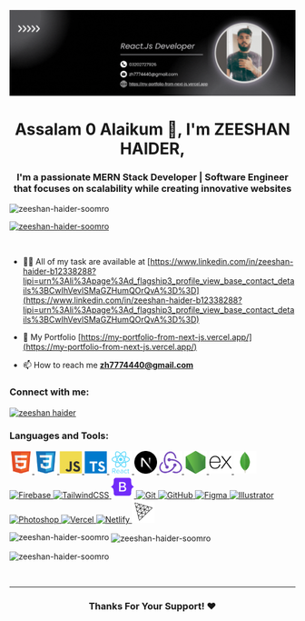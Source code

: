 ![logo](Purple-Abstract-Graphic-Design-LinkedIn-Article-Cover-Image.gif)
<h1 align="center">Assalam 0 Alaikum 🤍, I'm ZEESHAN HAIDER,</h1>
<h3 align="center">I'm a passionate MERN Stack Developer | Software Engineer that focuses on scalability while creating innovative websites</h3>

<p align="left"> <img src="https://komarev.com/ghpvc/?username=zeeshan-haider-soomro&label=Profile%20views&color=0e75b6&style=flat" alt="zeeshan-haider-soomro" /> </p>

<p align="left"> <a href="https://github.com/ryo-ma/github-profile-trophy"><img src="https://github-profile-trophy.vercel.app/?username=zeeshan-haider-soomro" alt="zeeshan-haider-soomro" /></a> </p>

<p align="left"> <a href="https://twitter.com/" target="blank"><img src="https://img.shields.io/twitter/follow/?logo=twitter&style=for-the-badge" alt="" /></a> </p>

- 👨‍💻 All of my task are available at [https://www.linkedin.com/in/zeeshan-haider-b12338288?lipi=urn%3Ali%3Apage%3Ad_flagship3_profile_view_base_contact_details%3BCwIhVevlSMaGZHumQOrQvA%3D%3D](https://www.linkedin.com/in/zeeshan-haider-b12338288?lipi=urn%3Ali%3Apage%3Ad_flagship3_profile_view_base_contact_details%3BCwIhVevlSMaGZHumQOrQvA%3D%3D)

- 📄 My Portfolio [https://my-portfolio-from-next-js.vercel.app/](https://my-portfolio-from-next-js.vercel.app/)

- 📫 How to reach me **zh7774440@gmail.com**

<h3 align="left">Connect with me:</h3>
<p align="left">
<a href="https://linkedin.com/in/zeeshan haider" target="blank"><img align="center" src="https://raw.githubusercontent.com/rahuldkjain/github-profile-readme-generator/master/src/images/icons/Social/linked-in-alt.svg" alt="zeeshan haider" height="30" width="40" /></a>
</p>

<h3 align="left">Languages and Tools:</h3>
<p align="left">
  <!-- HTML -->
  <a href="https://developer.mozilla.org/en-US/docs/Web/HTML" target="_blank" rel="noreferrer">
    <img src="https://raw.githubusercontent.com/devicons/devicon/master/icons/html5/html5-original.svg" alt="HTML" width="40" height="40"/>
  </a>
  <!-- CSS -->
  <a href="https://developer.mozilla.org/en-US/docs/Web/CSS" target="_blank" rel="noreferrer">
    <img src="https://raw.githubusercontent.com/devicons/devicon/master/icons/css3/css3-original.svg" alt="CSS" width="40" height="40"/>
  </a>
  <!-- JavaScript -->
  <a href="https://developer.mozilla.org/en-US/docs/Web/JavaScript" target="_blank" rel="noreferrer">
    <img src="https://raw.githubusercontent.com/devicons/devicon/master/icons/javascript/javascript-original.svg" alt="JavaScript" width="40" height="40"/>
  </a>
  <!-- TypeScript -->
  <a href="https://www.typescriptlang.org/" target="_blank" rel="noreferrer">
    <img src="https://raw.githubusercontent.com/devicons/devicon/master/icons/typescript/typescript-original.svg" alt="TypeScript" width="40" height="40"/>
  </a>
  <!-- React -->
  <a href="https://reactjs.org/" target="_blank" rel="noreferrer">
    <img src="https://raw.githubusercontent.com/devicons/devicon/master/icons/react/react-original-wordmark.svg" alt="React" width="40" height="40"/>
  </a>
  <!-- Next.js -->
  <a href="https://nextjs.org/" target="_blank" rel="noreferrer">
    <img src="https://raw.githubusercontent.com/devicons/devicon/master/icons/nextjs/nextjs-original.svg" alt="Next.js" width="40" height="40"/>
  </a>
  <!-- Redux -->
  <a href="https://redux.js.org/" target="_blank" rel="noreferrer">
    <img src="https://raw.githubusercontent.com/devicons/devicon/master/icons/redux/redux-original.svg" alt="Redux" width="40" height="40"/>
  </a>
  <!-- Node.js -->
  <a href="https://nodejs.org/" target="_blank" rel="noreferrer">
    <img src="https://raw.githubusercontent.com/devicons/devicon/master/icons/nodejs/nodejs-original.svg" alt="Node.js" width="40" height="40"/>
  </a>
  <!-- Express.js -->
  <a href="https://expressjs.com/" target="_blank" rel="noreferrer">
    <img src="https://raw.githubusercontent.com/devicons/devicon/master/icons/express/express-original.svg" alt="Express.js" width="40" height="40"/>
  </a>
  <!-- MongoDB -->
  <a href="https://www.mongodb.com/" target="_blank" rel="noreferrer">
    <img src="https://raw.githubusercontent.com/devicons/devicon/master/icons/mongodb/mongodb-original.svg" alt="MongoDB" width="40" height="40"/>
  </a>
  <!-- Firebase -->
  <a href="https://firebase.google.com/" target="_blank" rel="noreferrer">
    <img src="https://www.vectorlogo.zone/logos/firebase/firebase-icon.svg" alt="Firebase" width="40" height="40"/>
  </a>
  <!-- Tailwind CSS -->
  <a href="https://tailwindcss.com/" target="_blank" rel="noreferrer">
    <img src="https://www.vectorlogo.zone/logos/tailwindcss/tailwindcss-icon.svg" alt="TailwindCSS" width="40" height="40"/>
  </a>
  <!-- Bootstrap -->
  <a href="https://getbootstrap.com/" target="_blank" rel="noreferrer">
    <img src="https://raw.githubusercontent.com/devicons/devicon/master/icons/bootstrap/bootstrap-plain.svg" alt="Bootstrap" width="40" height="40"/>
  </a>
  <!-- Git -->
  <a href="https://git-scm.com/" target="_blank" rel="noreferrer">
    <img src="https://www.vectorlogo.zone/logos/git-scm/git-scm-icon.svg" alt="Git" width="40" height="40"/>
  </a>
  <!-- GitHub -->
  <a href="https://github.com/" target="_blank" rel="noreferrer">
    <img src="https://github.githubassets.com/images/modules/logos_page/GitHub-Mark.png" alt="GitHub" width="40" height="40"/>
  </a>
  <!-- Figma -->
  <a href="https://figma.com/" target="_blank" rel="noreferrer">
    <img src="https://www.vectorlogo.zone/logos/figma/figma-icon.svg" alt="Figma" width="40" height="40"/>
  </a>
  <!-- Adobe Illustrator -->
  <a href="https://www.adobe.com/products/illustrator.html" target="_blank" rel="noreferrer">
    <img src="https://upload.wikimedia.org/wikipedia/commons/f/fb/Adobe_Illustrator_CC_icon.svg" alt="Illustrator" width="40" height="40"/>
  </a>
  <!-- Adobe Photoshop -->
  <a href="https://www.adobe.com/products/photoshop.html" target="_blank" rel="noreferrer">
    <img src="https://upload.wikimedia.org/wikipedia/commons/a/af/Adobe_Photoshop_CC_icon.svg" alt="Photoshop" width="40" height="40"/>
  </a>
  <!-- Vercel -->
  <a href="https://vercel.com/" target="_blank" rel="noreferrer">
    <img src="https://www.svgrepo.com/show/327408/logo-vercel.svg" alt="Vercel" width="40" height="40"/>
  </a>
  <!-- Netlify -->
  <a href="https://netlify.com/" target="_blank" rel="noreferrer">
    <img src="https://www.vectorlogo.zone/logos/netlify/netlify-icon.svg" alt="Netlify" width="40" height="40"/>
  </a>
  <!-- Three.js -->
  <a href="https://threejs.org/" target="_blank" rel="noreferrer">
    <img src="https://raw.githubusercontent.com/devicons/devicon/master/icons/threejs/threejs-original.svg" alt="Three.js" width="40" height="40"/>
  </a>
</p>





<p><img align="left" src="https://github-readme-stats.vercel.app/api/top-langs?username=zeeshan-haider-soomro&show_icons=true&locale=en&layout=compact" alt="zeeshan-haider-soomro" /></p>

<p>&nbsp;<img align="center" src="https://github-readme-stats.vercel.app/api?username=zeeshan-haider-soomro&show_icons=true&locale=en" alt="zeeshan-haider-soomro" /></p>

<p><img align="center" src="https://github-readme-streak-stats.herokuapp.com/?user=zeeshan-haider-soomro&" alt="zeeshan-haider-soomro" /></p>

<br>


<hr>
<h3 align="center" >Thanks For Your Support! ❤️</h3>
